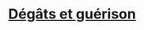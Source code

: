 ﻿---
!LinkItem
Link: damage_healing_hd.md
NameLink: <!--NameLink-->[Dégâts et guérison](hd_damage_healing.md)<!--/NameLink-->
Id: manage_health_hd.md#dégâts-et-guérison
ParentLink: manage_health_hd.md#gérer-la-santé
Name: Dégâts et guérison
ParentName: Gérer la santé
Attributes: {}
---




# [Dégâts et guérison](hd_damage_healing.md)



